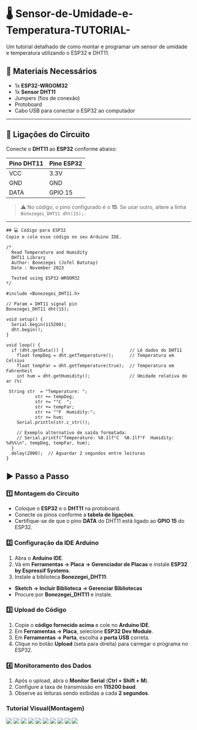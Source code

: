 # 🌡️ Sensor-de-Umidade-e-Temperatura-TUTORIAL-
Um tutorial detalhado de como montar e programar um sensor de umidade e temperatura utilizando o ESP32 e DHT11.

## 📌 Materiais Necessários
- 1x **ESP32-WROOM32**
- 1x **Sensor DHT11**
- Jumpers (fios de conexão)
- Protoboard
- Cabo USB para conectar o ESP32 ao computador

---

## 🔌 Ligações do Circuito
Conecte o **DHT11** ao **ESP32** conforme abaixo:

| Pino DHT11 | Pino ESP32 |
|------------|------------|
| VCC        | 3.3V       |
| GND        | GND        |
| DATA       | GPIO 15    |

> ⚠️ No código, o pino configurado é o **15**. Se usar outro, altere a linha `Bonezegei_DHT11 dht(15);`.

---

    ## 💻 Código para ESP32
    Copie e cole esse código no seu Arduino IDE.
    
    /*
      Read Temperature and Humidity
      DHT11 Library
      Author: Bonezegei (Jofel Batutay)
      Date : November 2023
    
      Tested using ESP32-WROOM32
    */
    
    #include <Bonezegei_DHT11.h>
    
    // Param = DHT11 signal pin
    Bonezegei_DHT11 dht(15);
    
    void setup() {
      Serial.begin(115200);
      dht.begin();
    }
    
    void loop() {
      if (dht.getData()) {                         // Lê dados do DHT11
        float tempDeg = dht.getTemperature();      // Temperatura em Celsius
        float tempFar = dht.getTemperature(true);  // Temperatura em Fahrenheit
        int hum = dht.getHumidity();               // Umidade relativa do ar (%)
        
     String str  = "Temperature: ";
               str += tempDeg;
               str += "°C  ";
               str += tempFar;
               str += "°F  Humidity:";
               str += hum;
        Serial.println(str.c_str());
    
        // Exemplo alternativo de saída formatada:
        // Serial.printf("Temperature: %0.1lf°C  %0.1lf°F  Humidity: %d%%\n", tempDeg, tempFar, hum);
      }
      delay(2000);  // Aguardar 2 segundos entre leituras
    } 

## ▶️ Passo a Passo

### 1️⃣ Montagem do Circuito
- Coloque o **ESP32** e o **DHT11** na protoboard.
- Conecte os pinos conforme a **tabela de ligações**.
- Certifique-se de que o pino **DATA** do DHT11 está ligado ao **GPIO 15** do ESP32.

### 2️⃣ Configuração da IDE Arduino
1. Abra o **Arduino IDE**.
2. Vá em **Ferramentas → Placa → Gerenciador de Placas** e instale **ESP32 by Espressif Systems**.
3. Instale a biblioteca **Bonezegei_DHT11**:
- **Sketch → Incluir Biblioteca → Gerenciar Bibliotecas**
- Procure por **Bonezegei_DHT11** e instale.

### 3️⃣ Upload do Código
1. Copie o **código fornecido acima** e cole no **Arduino IDE**.
2. Em **Ferramentas → Placa**, selecione **ESP32 Dev Module**.
3. Em **Ferramentas → Porta**, escolha a **porta USB** correta.
4. Clique no botão **Upload** (seta para direita) para carregar o programa no ESP32.

### 4️⃣ Monitoramento dos Dados
1. Após o upload, abra o **Monitor Serial** (**Ctrl + Shift + M**).
2. Configure a taxa de transmissão em **115200 baud**.
3. Observe as leituras sendo exibidas a cada **2 segundos**.


### Tutorial Visual(Montagem)
![](1.png)
![](2.png)
![](3.png)
![](4.png)
![](5.png)
![](6.png)
![](7.png)
![](8.png)
![](9.png)
![](10.png)









